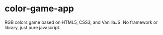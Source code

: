 # color-game-app
RGB colors game based on HTML5, CSS3, and VanillaJS.
No framework or library, just pure javascript.
